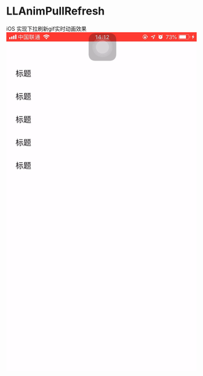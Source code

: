 # LLAnimPullRefresh
iOS 实现下拉刷新gif实时动画效果
![image](https://github.com/dasibingou/LLAnimPullRefresh/blob/master/ProjectImage/aaa.gif)
